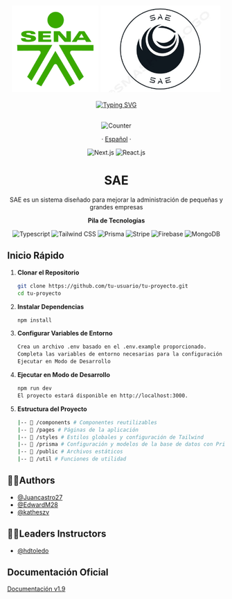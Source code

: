 <!-- Banner SAE -->
<div align="center">
	<img height="200px" src="/public/sena.png" alt="Logo SENA"/>
  <img height="200px" src="/public/logo.jpeg" alt="Logo SAE"/>
</div>
<br>
<div align="center">
	<a href="https://git.io/typing-svg"><img src="https://readme-typing-svg.demolab.com?font=Fira+Code&duration=4000&pause=1000&color=87CEEB&center=true&vCenter=true&width=435&lines=Bienvenidos+a+SAE;Un+proyecto+de+Next.js+y+React.js" alt="Typing SVG" /></a>
</div>
<br>
<div align="center">
<p align="center"> <img src="https://komarev.com/ghpvc/?username=xh0pe&label=Usuarios&color=1abc58&style=flat" alt="Counter" /> </p>


<p>
  ·
  <a href="/docs/readme_es.md">Español</a>
  ·
</p>


<p align="left">
</p>

![Next.js](https://img.shields.io/badge/Next.js-000000?style=for-the-badge&logo=next.js&logoColor=white)
![React.js](https://img.shields.io/badge/React.js-61DAFB?style=for-the-badge&logo=react&logoColor=white)

</div>

<!-- Información principal -->
<div align="center">
  <h1>SAE</h1>
  <p>SAE es un sistema diseñado para mejorar la administración de pequeñas y grandes empresas</p>
  
  <!-- Stack utilizado -->
  **Pila de Tecnologías**
  
  ![Typescript](https://img.shields.io/badge/Typescript-3178C6?style=for-the-badge&logo=typescript&logoColor=white)
  ![Tailwind CSS](https://img.shields.io/badge/Tailwind_CSS-38B2AC?style=for-the-badge&logo=tailwind-css&logoColor=white)
  ![Prisma](https://img.shields.io/badge/Prisma-2D3748?style=for-the-badge&logo=prisma&logoColor=white)
  ![Stripe](https://img.shields.io/badge/Stripe-008CDD?style=for-the-badge&logo=stripe&logoColor=white)
  ![Firebase](https://img.shields.io/badge/Firebase-FFCA28?style=for-the-badge&logo=firebase&logoColor=black)
  ![MongoDB](https://img.shields.io/badge/MongoDB-47A248?style=for-the-badge&logo=mongodb&logoColor=white)
</div>

## Inicio Rápido

1. **Clonar el Repositorio**
   ```bash
   git clone https://github.com/tu-usuario/tu-proyecto.git
   cd tu-proyecto

2. **Instalar Dependencias**
   ```bash
   npm install

3. **Configurar Variables de Entorno**
   ```bash
   Crea un archivo .env basado en el .env.example proporcionado.
   Completa las variables de entorno necesarias para la configuración de Stripe, Prisma y otras claves secretas requeridas.
   Ejecutar en Modo de Desarrollo

4. **Ejecutar en Modo de Desarrollo**
   ```bash
   npm run dev
   El proyecto estará disponible en http://localhost:3000.

5. **Estructura del Proyecto**
   ```bash
   |-- 📁 /components # Componentes reutilizables
   |-- 📁 /pages # Páginas de la aplicación
   |-- 📁 /styles # Estilos globales y configuración de Tailwind
   |-- 📁 /prisma # Configuración y modelos de la base de datos con Prisma
   |-- 📁 /public # Archivos estáticos
   |-- 📁 /util # Funciones de utilidad

<!-- Autores del proyecto -->
## 👨‍💻Authors

- [@Juancastro27](https://github.com/juancastro27)
- [@EdwardM28](https://github.com/EdwardM28)
- [@katheszv](https://github.com/katheszv)

## 👨‍🏫Leaders Instructors
- [@hdtoledo](https://github.com/hdtoledo)

<!-- Documentación oficial -->
## Documentación Oficial

[Documentación v1.9](https://docs.google.com/document/d/1Savy7Rl1RXcVc7oTE73I-Ue3_nd-7G1Z/edit?usp=sharing&ouid=102635390576364738500&rtpof=true&sd=true)

